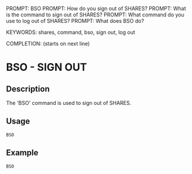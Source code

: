 PROMPT: BSO
PROMPT: How do you sign out of SHARES?
PROMPT: What is the command to sign out of SHARES?
PROMPT: What command do you use to log out of SHARES?
PROMPT: What does BSO do?

KEYWORDS: shares, command, bso, sign out, log out

COMPLETION: (starts on next line)
# BSO - SIGN OUT

## Description
The 'BSO' command is used to sign out of SHARES.

## Usage
```
BSO
```

## Example
```
BSO
```
